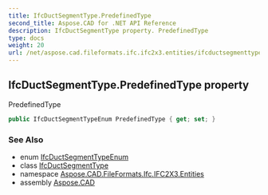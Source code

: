 ```yaml
---
title: IfcDuctSegmentType.PredefinedType
second_title: Aspose.CAD for .NET API Reference
description: IfcDuctSegmentType property. PredefinedType
type: docs
weight: 20
url: /net/aspose.cad.fileformats.ifc.ifc2x3.entities/ifcductsegmenttype/predefinedtype/
---
```

## IfcDuctSegmentType.PredefinedType property

PredefinedType

```csharp
public IfcDuctSegmentTypeEnum PredefinedType { get; set; }
```

### See Also

* enum [IfcDuctSegmentTypeEnum](../../../aspose.cad.fileformats.ifc.ifc2x3.types/ifcductsegmenttypeenum/)
* class [IfcDuctSegmentType](../)
* namespace [Aspose.CAD.FileFormats.Ifc.IFC2X3.Entities](../../ifcductsegmenttype/)
* assembly [Aspose.CAD](../../../)


